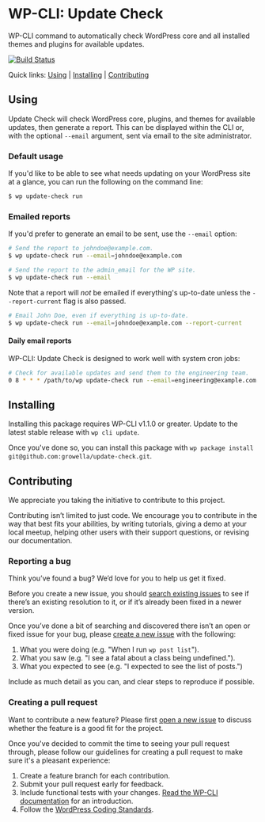 # WP-CLI: Update Check

WP-CLI command to automatically check WordPress core and all installed themes and plugins for available updates.

[![Build Status](https://travis-ci.org/growella/update-check.svg?branch=develop)](https://travis-ci.org/growella/update-check)

Quick links: [Using](#using) | [Installing](#installing) | [Contributing](#contributing)

## Using

Update Check will check WordPress core, plugins, and themes for available updates, then generate a report. This can be displayed within the CLI or, with the optional `--email` argument, sent via email to the site administrator.


### Default usage

If you'd like to be able to see what needs updating on your WordPress site at a glance, you can run the following on the command line:

```bash
$ wp update-check run
```


### Emailed reports

If you'd prefer to generate an email to be sent, use the `--email` option:

```bash
# Send the report to johndoe@example.com.
$ wp update-check run --email=johndoe@example.com

# Send the report to the admin_email for the WP site.
$ wp update-check run --email
```

Note that a report will *not* be emailed if everything's up-to-date unless the `--report-current` flag is also passed.

```bash
# Email John Doe, even if everything is up-to-date.
$ wp update-check run --email=johndoe@example.com --report-current
```


#### Daily email reports

WP-CLI: Update Check is designed to work well with system cron jobs:

```bash
# Check for available updates and send them to the engineering team.
0 8 * * * /path/to/wp update-check run --email=engineering@example.com --path=/path/to/my/site --quiet
```


## Installing

Installing this package requires WP-CLI v1.1.0 or greater. Update to the latest stable release with `wp cli update`.

Once you've done so, you can install this package with `wp package install git@github.com:growella/update-check.git`.


## Contributing

We appreciate you taking the initiative to contribute to this project.

Contributing isn’t limited to just code. We encourage you to contribute in the way that best fits your abilities, by writing tutorials, giving a demo at your local meetup, helping other users with their support questions, or revising our documentation.


### Reporting a bug

Think you’ve found a bug? We’d love for you to help us get it fixed.

Before you create a new issue, you should [search existing issues](https://github.com/growella/update-check/issues?q=label%3Abug%20) to see if there’s an existing resolution to it, or if it’s already been fixed in a newer version.

Once you’ve done a bit of searching and discovered there isn’t an open or fixed issue for your bug, please [create a new issue](https://github.com/growella/update-check/issues/new) with the following:

1. What you were doing (e.g. "When I run `wp post list`").
2. What you saw (e.g. "I see a fatal about a class being undefined.").
3. What you expected to see (e.g. "I expected to see the list of posts.")

Include as much detail as you can, and clear steps to reproduce if possible.


### Creating a pull request

Want to contribute a new feature? Please first [open a new issue](https://github.com/growella/update-check/issues/new) to discuss whether the feature is a good fit for the project.

Once you've decided to commit the time to seeing your pull request through, please follow our guidelines for creating a pull request to make sure it's a pleasant experience:

1. Create a feature branch for each contribution.
2. Submit your pull request early for feedback.
3. Include functional tests with your changes. [Read the WP-CLI documentation](https://wp-cli.org/docs/pull-requests/#functional-tests) for an introduction.
4. Follow the [WordPress Coding Standards](http://make.wordpress.org/core/handbook/coding-standards/).
